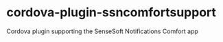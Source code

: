 # cordova-plugin-ssncomfortsupport
Cordova plugin supporting the SenseSoft Notifications Comfort app
